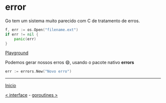 # error

Go tem um sistema muito parecido com C de tratamento de erros.

```go
f, err := os.Open("filename.ext")
if err != nil {
    panic(err)
}
```
[Playground](https://play.golang.org/p/5hEzgU5pvy)

Podemos gerar nossos erros :smile:, usando o pacote nativo **errors**

```go
err := errors.New("Novo erro")
```

---
[Inicio](../README.md)

[< interface](../interface/) - [goroutines >](../goroutines/)
